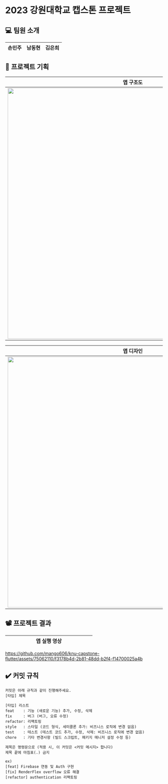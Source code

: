 # 2023 강원대학교 캡스톤 프로젝트

## 💻 팀원 소개
|      손민주       |          남동현         |       김은희         |                                                                                                               
| :---: | :---: | :---: | 

## 📕 프로젝트 기획
|앱 구조도|
|---|
|<img width="800" src="https://github.com/mango606/knu-capstone-flutter/assets/75062110/e0455f0d-4f6d-4871-b269-f2793171ee9b">|

|앱 디자인|
|---|
|<img width="800" src="https://github.com/mango606/knu-capstone-flutter/assets/75062110/bc4a2c2b-bfd9-4980-bba4-eeb0a9b5c6a9">|

## 📽️ 프로젝트 결과
|&nbsp;&nbsp;&nbsp;&nbsp;&nbsp;&nbsp;&nbsp;&nbsp;&nbsp;&nbsp;&nbsp;&nbsp;&nbsp;&nbsp;&nbsp;&nbsp;&nbsp;&nbsp;&nbsp;&nbsp;&nbsp;앱 실행 영상&nbsp;&nbsp;&nbsp;&nbsp;&nbsp;&nbsp;&nbsp;&nbsp;&nbsp;&nbsp;&nbsp;&nbsp;&nbsp;&nbsp;&nbsp;&nbsp;&nbsp;&nbsp;&nbsp;&nbsp;&nbsp;|
|---|

https://github.com/mango606/knu-capstone-flutter/assets/75062110/f3178b4d-2b81-48dd-b2f4-f14700025a4b

## ✔️ 커밋 규칙
```
커밋은 아래 규칙과 같이 진행해주세요.
[타입] 제목
```
```
[타입] 리스트
feat    : 기능 (새로운 기능) 추가, 수정, 삭제
fix     : 버그 (버그, 오류 수정)
refactor: 리팩토링
style   : 스타일 (코드 형식, 세미콜론 추가: 비즈니스 로직에 변경 없음)
test    : 테스트 (테스트 코드 추가, 수정, 삭제: 비즈니스 로직에 변경 없음)
chore   : 기타 변경사항 (빌드 스크립트, 패키지 매니저 설정 수정 등)
```
```
제목은 명령문으로 (적용 시, 이 커밋은 <커밋 메시지> 합니다)
제목 끝에 마침표(.) 금지
```
```
ex)
[feat] Firebase 연동 및 Auth 구현
[fix] RenderFlex overflow 오류 해결
[refactor] authentication 리팩토링
```
